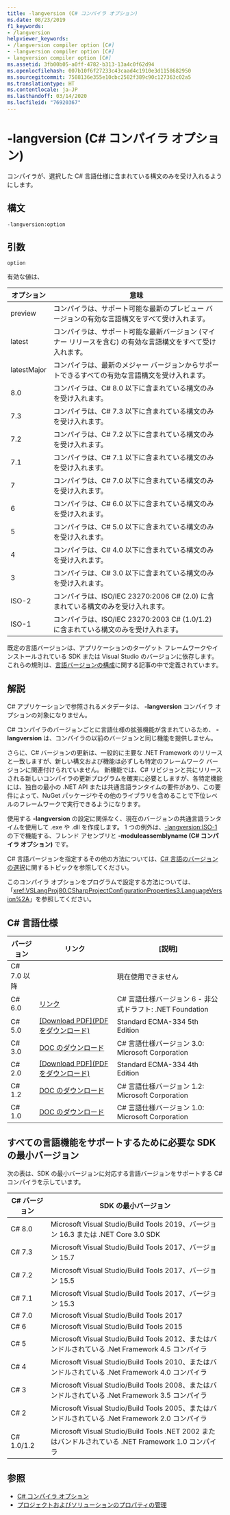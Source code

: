 ```yaml
---
title: -langversion (C# コンパイラ オプション)
ms.date: 08/23/2019
f1_keywords:
- /langversion
helpviewer_keywords:
- /langversion compiler option [C#]
- -langversion compiler option [C#]
- langversion compiler option [C#]
ms.assetid: 3fb00b05-a0ff-4782-b313-13a4c0f62d94
ms.openlocfilehash: 007b10f6f27233c43caad4c1910e3d1158682950
ms.sourcegitcommit: 7588136e355e10cbc2582f389c90c127363c02a5
ms.translationtype: HT
ms.contentlocale: ja-JP
ms.lasthandoff: 03/14/2020
ms.locfileid: "76920367"
---
```

# <a name="-langversion-c-compiler-options"></a>-langversion (C# コンパイラ オプション)

コンパイラが、選択した C# 言語仕様に含まれている構文のみを受け入れるようにします。

## <a name="syntax"></a>構文

```console
-langversion:option
```

## <a name="arguments"></a>引数

`option`

有効な値は、

|オプション|意味|
|------------|-------------|
|preview|コンパイラは、サポート可能な最新のプレビュー バージョンの有効な言語構文をすべて受け入れます。|
|latest|コンパイラは、サポート可能な最新バージョン (マイナー リリースを含む) の有効な言語構文をすべて受け入れます。|
|latestMajor|コンパイラは、最新のメジャー バージョンからサポートできるすべての有効な言語構文を受け入れます。|
|8.0|コンパイラは、C# 8.0 以下に含まれている構文のみを受け入れます。|
|7.3|コンパイラは、C# 7.3 以下に含まれている構文のみを受け入れます。|
|7.2|コンパイラは、C# 7.2 以下に含まれている構文のみを受け入れます。|
|7.1|コンパイラは、C# 7.1 以下に含まれている構文のみを受け入れます。|
|7|コンパイラは、C# 7.0 以下に含まれている構文のみを受け入れます。|
|6|コンパイラは、C# 6.0 以下に含まれている構文のみを受け入れます。|
|5|コンパイラは、C# 5.0 以下に含まれている構文のみを受け入れます。|
|4|コンパイラは、C# 4.0 以下に含まれている構文のみを受け入れます。|
|3|コンパイラは、C# 3.0 以下に含まれている構文のみを受け入れます。|
|ISO-2|コンパイラは、ISO/IEC 23270:2006 C# (2.0) に含まれている構文のみを受け入れます。|
|ISO-1|コンパイラは、ISO/IEC 23270:2003 C# (1.0/1.2) に含まれている構文のみを受け入れます。|

既定の言語バージョンは、アプリケーションのターゲット フレームワークやインストールされている SDK または Visual Studio のバージョンに依存します。 これらの規則は、[言語バージョンの構成](../configure-language-version.md#defaults)に関する記事の中で定義されています。

## <a name="remarks"></a>解説

C# アプリケーションで参照されるメタデータは、 **-langversion** コンパイラ オプションの対象になりません。

C# コンパイラのバージョンごとに言語仕様の拡張機能が含まれているため、 **-langversion** は、コンパイラの以前のバージョンと同じ機能を提供しません。

さらに、C# バージョンの更新は、一般的に主要な .NET Framework のリリースと一致しますが、新しい構文および機能は必ずしも特定のフレームワーク バージョンに関連付けられていません。 新機能では、C# リビジョンと共にリリースされる新しいコンパイラの更新プログラムを確実に必要としますが、各特定機能には、独自の最小の .NET API または共通言語ランタイムの要件があり、この要件によって、NuGet パッケージやその他のライブラリを含めることで下位レベルのフレームワークで実行できるようになります。

使用する **-langversion** の設定に関係なく、現在のバージョンの共通言語ランタイムを使用して .exe や .dll を作成します。 1 つの例外は、[-langversion:ISO-1](./moduleassemblyname-compiler-option.md) の下で機能する、フレンド アセンブリと **-moduleassemblyname (C# コンパイラ オプション)** です。

C# 言語バージョンを指定するその他の方法については、[C# 言語のバージョンの選択](../configure-language-version.md)に関するトピックを参照してください。

このコンパイラ オプションをプログラムで設定する方法については、「<xref:VSLangProj80.CSharpProjectConfigurationProperties3.LanguageVersion%2A>」を参照してください。

## <a name="c-language-specification"></a>C# 言語仕様

|バージョン|リンク|[説明]|
|-------|----|-----------|
|C# 7.0 以降||現在使用できません|
|C# 6.0|[リンク](/dotnet/csharp/language-reference/language-specification/introduction)|C# 言語仕様バージョン 6 - 非公式ドラフト: .NET Foundation|
|C# 5.0|[[Download PDF]\(PDF をダウンロード\)](https://www.ecma-international.org/publications/files/ECMA-ST/ECMA-334.pdf)|Standard ECMA-334 5th Edition|
|C# 3.0|[DOC のダウンロード](https://download.microsoft.com/download/3/8/8/388e7205-bc10-4226-b2a8-75351c669b09/CSharp%20Language%20Specification.doc)|C# 言語仕様バージョン 3.0: Microsoft Corporation|
|C# 2.0|[[Download PDF]\(PDF をダウンロード\)](https://www.ecma-international.org/publications/files/ECMA-ST-ARCH/ECMA-334%204th%20edition%20June%202006.pdf)|Standard ECMA-334 4th Edition|
|C# 1.2|[DOC のダウンロード](https://www.ecma-international.org/publications/files/ECMA-ST-ARCH/ECMA-334%202nd%20edition%20December%202002.pdf)|C# 言語仕様バージョン 1.2: Microsoft Corporation|
|C# 1.0|[DOC のダウンロード](https://www.ecma-international.org/publications/files/ECMA-ST-ARCH/ECMA-334%201st%20edition%20December%202001.pdf)|C# 言語仕様バージョン 1.0: Microsoft Corporation|

## <a name="minimum-sdk-version-needed-to-support-all-language-features"></a>すべての言語機能をサポートするために必要な SDK の最小バージョン

次の表は、SDK の最小バージョンに対応する言語バージョンをサポートする C# コンパイラを示しています。

|C# バージョン|SDK の最小バージョン|
|----------|-------------------|
|C# 8.0| Microsoft Visual Studio/Build Tools 2019、バージョン 16.3 または .NET Core 3.0 SDK |
|C# 7.3| Microsoft Visual Studio/Build Tools 2017、バージョン 15.7 |
|C# 7.2| Microsoft Visual Studio/Build Tools 2017、バージョン 15.5 |
|C# 7.1| Microsoft Visual Studio/Build Tools 2017、バージョン 15.3 |
|C# 7.0| Microsoft Visual Studio/Build Tools 2017 |
|C# 6| Microsoft Visual Studio/Build Tools 2015 |
|C# 5| Microsoft Visual Studio/Build Tools 2012、またはバンドルされている .Net Framework 4.5 コンパイラ |
|C# 4| Microsoft Visual Studio/Build Tools 2010、またはバンドルされている .Net Framework 4.0 コンパイラ |
|C# 3| Microsoft Visual Studio/Build Tools 2008、またはバンドルされている .Net Framework 3.5 コンパイラ |
|C# 2| Microsoft Visual Studio/Build Tools 2005、またはバンドルされている .Net Framework 2.0 コンパイラ |
|C# 1.0/1.2 | Microsoft Visual Studio/Build Tools .NET 2002 またはバンドルされている .NET Framework 1.0 コンパイラ |

## <a name="see-also"></a>参照

- [C# コンパイラ オプション](index.md)
- [プロジェクトおよびソリューションのプロパティの管理](/visualstudio/ide/managing-project-and-solution-properties)
